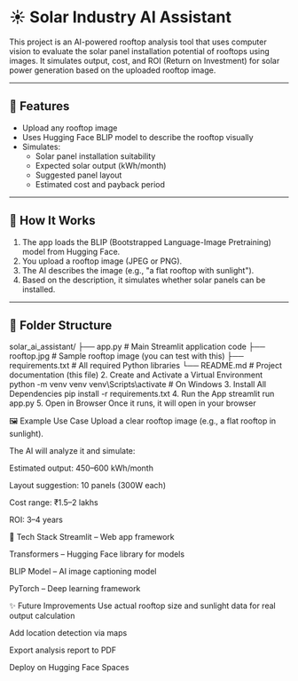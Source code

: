 # ☀️ Solar Industry AI Assistant

This project is an AI-powered rooftop analysis tool that uses computer vision to evaluate the solar panel installation potential of rooftops using images. It simulates output, cost, and ROI (Return on Investment) for solar power generation based on the uploaded rooftop image.

---

## 📌 Features

- Upload any rooftop image
- Uses Hugging Face BLIP model to describe the rooftop visually
- Simulates:
  - Solar panel installation suitability
  - Expected solar output (kWh/month)
  - Suggested panel layout
  - Estimated cost and payback period

---

## 🧠 How It Works

1. The app loads the BLIP (Bootstrapped Language-Image Pretraining) model from Hugging Face.
2. You upload a rooftop image (JPEG or PNG).
3. The AI describes the image (e.g., "a flat rooftop with sunlight").
4. Based on the description, it simulates whether solar panels can be installed.

---

## 📁 Folder Structure

solar_ai_assistant/
├── app.py # Main Streamlit application code
├── rooftop.jpg # Sample rooftop image (you can test with this)
├── requirements.txt # All required Python libraries
└── README.md # Project documentation (this file)
2. Create and Activate a Virtual Environment
python -m venv venv
venv\Scripts\activate        # On Windows
3. Install All Dependencies
pip install -r requirements.txt
4. Run the App
streamlit run app.py
5. Open in Browser
Once it runs, it will open in your browser 

🖼 Example Use Case
Upload a clear rooftop image (e.g., a flat rooftop in sunlight).

The AI will analyze it and simulate:

Estimated output: 450–600 kWh/month

Layout suggestion: 10 panels (300W each)

Cost range: ₹1.5–2 lakhs

ROI: 3–4 years

🔧 Tech Stack
Streamlit – Web app framework

Transformers – Hugging Face library for models

BLIP Model – AI image captioning model

PyTorch – Deep learning framework

✨ Future Improvements
Use actual rooftop size and sunlight data for real output calculation

Add location detection via maps

Export analysis report to PDF

Deploy on Hugging Face Spaces